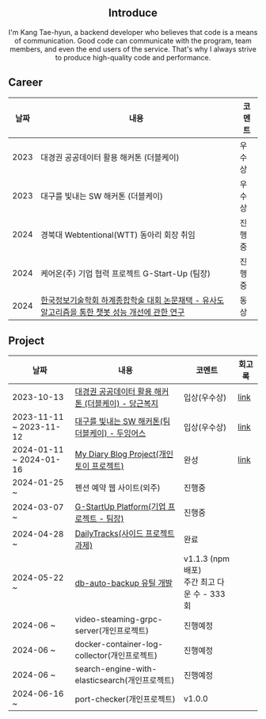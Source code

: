 <div align="center">
  <div>

  <h2 align="center">
 Introduce
</h2>
I'm Kang Tae-hyun, a backend developer who believes that code is a means of communication. Good code can communicate with the program, team members, and even the end users of the service. That's why I always strive to produce high-quality code and performance.



<h2 align="left">
 Career

</h2>

<div align="left">
  
|날짜|내용|코멘트|
|------|---|---|
|2023| 대경권 공공데이터 활용 해커톤 (더블케이) | 우수상 |
|2023| 대구를 빛내는 SW 해커톤 (더블케이) | 우수상 |
|2024| 경북대 Webtentional(WTT) 동아리 회장 취임 |진행중|
|2024| 케어온(주) 기업 협력 프로젝트 G-Start-Up (팀장) |진행중|
|2024| [한국정보기술학회 하계종합학술 대회 논문채택 - 유사도 알고리즘을 통한 챗봇 성능 개선에 관한 연구](https://github.com/KNU-K/KNU-K/files/15234497/2.pdf)|동상|
</div>

<h2 align="left">
Project
</h2>

<div align="left">
  
|날짜|내용|코멘트|회고록|
|------|---|---|---|
|2023-10-13|[대경권 공공데이터 활용 해커톤 (더블케이) - 당근복지](https://github.com/KNU-K/welfare_center_guide_SERVER) |입상(우수상)|[link](https://velog.io/@knu-kang/2023-2%ED%95%99%EA%B8%B0-%ED%95%B4%EC%BB%A4%ED%86%A4-%ED%9A%8C%EA%B3%A0%EB%A1%9D)|
|2023-11-11 ~ 2023-11-12|[대구를 빛내는 SW 해커톤(팀 더블케이) - 두잉어스](https://github.com/KNU-K/doing-us) |입상(우수상) |[link](https://velog.io/@knu-kang/2023-2%ED%95%99%EA%B8%B0-%ED%95%B4%EC%BB%A4%ED%86%A4-%ED%9A%8C%EA%B3%A0%EB%A1%9D)|
|2024-01-11 ~ 2024-01-16|[My Diary Blog Project(개인 토이 프로젝트)](https://github.com/KNU-K/my_diary_blog)  |완성|[link](https://velog.io/@knu-kang/2023-%EC%83%81%EB%B0%98%EA%B8%B0-My-Diary-Blog-%ED%86%A0%EC%9D%B4-%ED%94%84%EB%A1%9C%EC%A0%9D%ED%8A%B8-%ED%9A%8C%EA%B3%A0%EB%A1%9D)|
|2024-01-25 ~ | 펜션 예약 웹 사이트(외주) |진행중||
|2024-03-07 ~ |[G-StartUp Platform(기업 프로젝트 - 팀장)](https://github.com/care-on) |진행중||
|2024-04-28 ~ |[DailyTracks(사이드 프로젝트 과제)](https://github.com/DailyTracks)|완료||
|2024-05-22 ~ |[db-auto-backup 유틸 개발](https://github.com/knu-k/db-auto-backup)|v1.1.3 (npm 배포)<br/> 주간 최고 다운 수 - 333회 ||
|2024-06 ~ |video-steaming-grpc-server(개인프로젝트)|진행예정||
|2024-06 ~ |docker-container-log-collector(개인프로젝트)|진행예정 ||
|2024-06 ~ |search-engine-with-elasticsearch(개인프로젝트)|진행예정 ||
|2024-06-16 ~ |port-checker(개인프로젝트)|v1.0.0 ||

</div>
</div>

